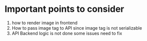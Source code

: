 # Important points to consider
1) how to render image in frontend 
2) How to pass image tag to API since image tag is not serializable 
3) API Backend logic is not done some issues need to fix 
